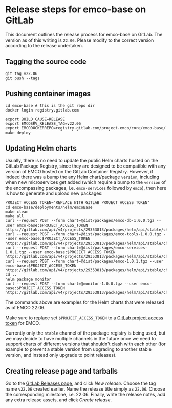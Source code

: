 # Release steps for emco-base on GitLab

This document outlines the release process for emco-base on GitLab.
The version as of this writing is `22.06`. Please modify to the correct version according to the release undertaken.

## Tagging the source code

    git tag v22.06
    git push --tags

## Pushing container images

    cd emco-base # this is the git repo dir
    docker login registry.gitlab.com

    export BUILD_CAUSE=RELEASE
    export EMCOSRV_RELEASE_TAG=v22.06
    export EMCODOCKERREPO=registry.gitlab.com/project-emco/core/emco-base/
    make deploy

## Updating Helm charts

Usually, there is no need to update the public Helm charts hosted on the GitLab Package Registry, since they are designed to be compatible with any version of EMCO hosted on the GitLab Container Registry.
However, if indeed there was a bump the any Helm chart/package `version`, including when new microservices get added (which require a bump to the `version` of the encompassing packages, i.e. `emco-services` followed by `emco`), then here is how to generate and upload new packages:

    PROJECT_ACCESS_TOKEN="REPLACE_WITH_GITLAB_PROJECT_ACCESS_TOKEN"
    cd emco-base/deployments/helm/emcoBase
    make clean
    make all
    curl --request POST --form chart=@dist/packages/emco-db-1.0.0.tgz --user emco-base:$PROJECT_ACCESS_TOKEN https://gitlab.com/api/v4/projects/29353813/packages/helm/api/stable/charts
    curl --request POST --form chart=@dist/packages/emco-tools-1.0.0.tgz --user emco-base:$PROJECT_ACCESS_TOKEN https://gitlab.com/api/v4/projects/29353813/packages/helm/api/stable/charts
    curl --request POST --form chart=@dist/packages/emco-services-1.0.1.tgz --user emco-base:$PROJECT_ACCESS_TOKEN https://gitlab.com/api/v4/projects/29353813/packages/helm/api/stable/charts
    curl --request POST --form chart=@dist/packages/emco-1.0.1.tgz --user emco-base:$PROJECT_ACCESS_TOKEN https://gitlab.com/api/v4/projects/29353813/packages/helm/api/stable/charts
    cd ..
    helm package monitor
    curl --request POST --form chart=@monitor-1.0.0.tgz --user emco-base:$PROJECT_ACCESS_TOKEN https://gitlab.com/api/v4/projects/29353813/packages/helm/api/stable/charts

The commands above are examples for the Helm charts that were released as of EMCO 22.06.

Make sure to replace set `$PROJECT_ACCESS_TOKEN` to a [GitLab project access token](https://docs.gitlab.com/ee/user/project/settings/project_access_tokens.html) for EMCO.

Currently only the `stable` channel of the package registry is being used, but we may decide to have multiple channels in the future once we need to support charts of different versions that shouldn't clash with each other (for example to prevent a stable version from upgrading to another stable version, and instead only upgrade to point releases).

## Creating release page and tarballs

Go to the [GitLab Releases page](https://gitlab.com/project-emco/core/emco-base/-/releases), and click *New release*.
Choose the tag name `v22.06` created earlier. Name the release title simply as `22.06`. Choose the corresponding milestone, i.e. 22.06. Finally, write the release notes, add any extra release assets, and click *Create release*.

